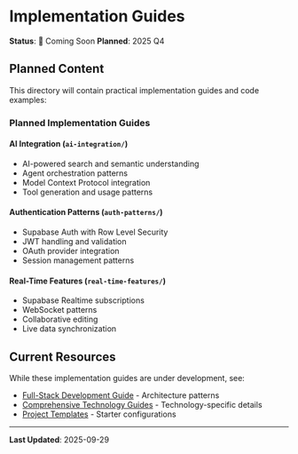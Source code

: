 # Implementation Guides

**Status**: 🚧 Coming Soon
**Planned**: 2025 Q4

## Planned Content

This directory will contain practical implementation guides and code examples:

### Planned Implementation Guides

#### AI Integration (`ai-integration/`)
- AI-powered search and semantic understanding
- Agent orchestration patterns
- Model Context Protocol integration
- Tool generation and usage patterns

#### Authentication Patterns (`auth-patterns/`)
- Supabase Auth with Row Level Security
- JWT handling and validation
- OAuth provider integration
- Session management patterns

#### Real-Time Features (`real-time-features/`)
- Supabase Realtime subscriptions
- WebSocket patterns
- Collaborative editing
- Live data synchronization

## Current Resources

While these implementation guides are under development, see:
- [Full-Stack Development Guide](../full-stack-development.md) - Architecture patterns
- [Comprehensive Technology Guides](../README.md#core-framework-guides) - Technology-specific details
- [Project Templates](../project-templates/README.md) - Starter configurations

---

**Last Updated**: 2025-09-29